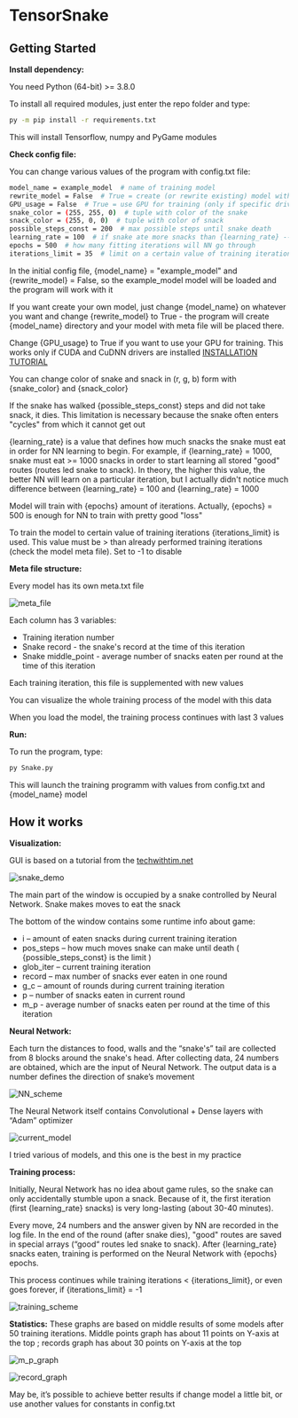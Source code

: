 # TensorSnake

## Getting Started


**Install dependency:**

You need Python (64-bit) >= 3.8.0

To install all required modules, just enter the repo folder and type:
```bash
py -m pip install -r requirements.txt
```
This will install Tensorflow, numpy and PyGame modules

**Check config file:**

You can change various values of the program with config.txt file:
```bash
model_name = example_model  # name of training model  
rewrite_model = False  # True = create (or rewrite existing) model with {model_name} ; False = load model {model_name}
GPU_usage = False  # True = use GPU for training (only if specific drivers are installed) ; False = use CPU instead
snake_color = (255, 255, 0)  # tuple with color of the snake
snack_color = (255, 0, 0)  # tuple with color of snack
possible_steps_const = 200  # max possible steps until snake death 
learning_rate = 100  # if snake ate more snacks than {learning_rate} --> training starts with all saved "good" routes (route led snake to snack)
epochs = 500  # how many fitting iterations will NN go through
iterations_limit = 35  # limit on a certain value of training iterations (you can see how many training iterations have already been performed in the meta file of the model). Set -1 to disable
```
In the initial config file, {model_name} = "example_model" and {rewrite_model} = False, so the example_model model will be loaded and the program will work with it

If you want create your own model, just change {model_name} on whatever you want and change {rewrite_model} to True - the program will create {model_name} directory and your model with meta file will be placed there.

Change {GPU_usage} to True if you want to use your GPU for training. This works only if CUDA and CuDNN drivers are installed  [INSTALLATION TUTORIAL](https://www.youtube.com/watch?v=hHWkvEcDBO0)

You can change color of snake and snack in (r, g, b) form with {snake_color} and {snack_color}

If the snake has walked {possible_steps_const} steps and did not take snack, it dies. 
This limitation is necessary because the snake often enters "cycles" from which it cannot get out

{learning_rate} is a value that defines how much snacks the snake must eat in order for NN learning to begin. For example, if {learning_rate} = 1000, snake must eat >= 1000 snacks in order to start learning all stored "good" routes (routes led snake to snack). In theory, the higher this value, the better NN will learn on a particular iteration, but I actually didn't notice much difference between {learning_rate} = 100 and {learning_rate} = 1000

Model will train with {epochs} amount of iterations. Actually, {epochs} = 500 is enough for NN to train with pretty good "loss"

To train the model to certain value of training iterations {iterations_limit} is used. This value must be > than already performed training iterations (check the model meta file). Set to -1 to disable


**Meta file structure:**

Every model has its own meta.txt file

![meta_file](imgs/meta_file.png)

Each column has 3 variables:
+ Training iteration number
+ Snake record - the snake's record at the time of this iteration
+ Snake middle_point - average number of snacks eaten per round at the time of this iteration

Each training iteration, this file is supplemented with new values

You can visualize the whole training process of the model with this data

When you load the model, the training process continues with last 3 values


**Run:**

To run the program, type:
```bash
py Snake.py
```
This will launch the training programm with values from config.txt and {model_name} model


## How it works

**Visualization:**

GUI is based on a tutorial from the [techwithtim.net](https://www.techwithtim.net/tutorials/game-development-with-python/snake-pygame/)

![snake_demo](imgs/snake_demo.gif)

The main part of the window is occupied by a snake controlled by Neural Network. Snake makes moves to eat the snack

The bottom of the window contains some runtime info about game:
+ i – amount of eaten snacks during current training iteration
+ pos_steps – how much moves snake can make until death ( {possible_steps_const} is the limit )
+ glob_iter – current training iteration
+ record – max number of snacks ever eaten in one round
+ g_c – amount of rounds during current training iteration
+ p – number of snacks eaten in current round
+ m_p - average number of snacks eaten per round at the time of this iteration

**Neural Network:**

Each turn the distances to food, walls and the “snake's” tail are collected from 8 blocks around the snake's head. After collecting data, 24 numbers are obtained, which are the input of Neural Network. The output data is a number defines the direction of snake’s movement

![NN_scheme](imgs/NN_scheme.png)

The Neural Network itself contains Convolutional + Dense layers with “Adam” optimizer

![current_model](imgs/current_model.png)

I tried various of models, and this one is the best in my practice

**Training process:**

Initially, Neural Network has no idea about game rules, so the snake can only accidentally stumble upon a snack. Because of it, the first iteration (first {learning_rate} snacks) is very long-lasting (about 30-40 minutes). 

Every move, 24 numbers and the answer given by NN are recorded in the log file. In the end of the round (after snake dies), "good" routes are saved in special arrays (“good“ routes led snake to snack). After {learning_rate} snacks eaten, training is performed on the Neural Network with {epochs} epochs.

This process continues while training iterations < {iterations_limit}, or even goes forever, if {iterations_limit} = -1

![training_scheme](imgs/training_scheme.png)

**Statistics:**
These graphs are based on middle results of some models after 50 training iterations. Middle points graph has about 11 points on Y-axis at the top ; records graph has about 30 points on Y-axis at the top

![m_p_graph](imgs/m_p_graph.jpg)

![record_graph](imgs/record_graph.jpg)

May be, it’s possible to achieve better results if change model a little bit, or use another values for constants in config.txt












